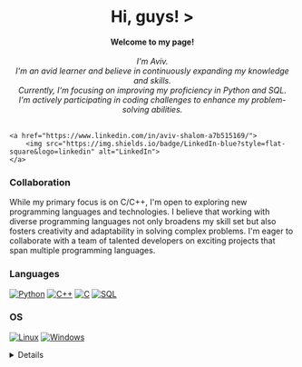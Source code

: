 <h1 align="center">Hi, guys! ></h1>
  
<p align="center">
    <b>Welcome to my page!</b><br><br>
    <i>
        I'm Aviv.<br>
        I'm an avid learner and believe in continuously expanding my knowledge and          skills. <br>
        Currently, I'm focusing on improving my proficiency in Python and   
        SQL. <br>
      I'm actively participating in coding challenges to enhance my problem-solving abilities. <br>
    </i><br>
  
    <a href="https://www.linkedin.com/in/aviv-shalom-a7b515169/">
        <img src="https://img.shields.io/badge/LinkedIn-blue?style=flat-square&logo=linkedin" alt="LinkedIn">
    </a>
</p>

### Collaboration

While my primary focus is on C/C++, I'm open to exploring new programming languages and technologies. I believe that working with diverse programming languages not only broadens my skill set but also fosters creativity and adaptability in solving complex problems. I'm eager to collaborate with a team of talented developers on exciting projects that span multiple programming languages.
  
### Languages
[![Python](https://img.shields.io/badge/python-black?style=for-the-badge&logo=python)](https://github.com/wervlad)
[![C++](https://img.shields.io/badge/c++-black?style=for-the-badge&logo=cplusplus)](https://github.com/wervlad)
[![C](https://img.shields.io/badge/c-black?style=for-the-badge&logo=c)](https://github.com/wervlad)
[![SQL](https://img.shields.io/badge/sql-black?style=for-the-badge&logo=mysql)](https://github.com/wervlad)

### OS
[![Linux](https://img.shields.io/badge/linux-black?style=for-the-badge&logo=Linux)](https://github.com/wervlad)
[![Windows](https://img.shields.io/badge/Windows-black?style=for-the-badge&logo=Windows)](https://github.com/wervlad)

<details>
<p align="center">
  <a href="https://github.com/avivshalom1">
    <img src="http://github-profile-summary-cards.vercel.app/api/cards/profile-details?username=wervlad&theme=transparent" />
  </a>
  <a href="https://github.com/avivshalom1">
    <img src="https://github-readme-streak-stats.herokuapp.com/?user=wervlad&hide_border=true&card_width=338&theme=transparent" />
  </a>
  <a href="https://github.com/avivshalom1">
    <img src="http://github-profile-summary-cards.vercel.app/api/cards/stats?username=wervlad&theme=transparent" />
  </a>
  <a href="https://github.com/avivshalom1">
    <img src="https://github-readme-stats.vercel.app/api/top-langs/?username=wervlad&langs_count=10&exclude_repo=&hide=jupyter%20notebook,vim%20script,cmake,makefile,batchfile,emacs%20lisp,css,html&layout=default&card_width=699&hide_border=true&theme=transparent" />
  </a>
</p>
</details>
